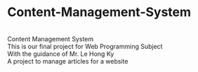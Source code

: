 # Content-Management-System
<br>
Content Management System<br>
This is our final project for Web Programming Subject<br> With the guidance of Mr. Le Hong Ky<br>
A project to manage articles for a website<br>
